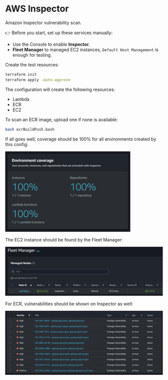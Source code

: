 # AWS Inspector

Amazon Inspector vulnerability scan.

👉 Before you start, set up these services manually:
- Use the Console to enable **Inspector**.
- **Fleet Manager** to managed EC2 instances, `Default Host Management` is enough for testing.

Create the test resources:

```sh
terraform init
terraform apply -auto-approve
```

The configuration will create the following resources:

- Lambda
- ECR
- EC2

To scan an ECR image, upload one if none is available:

```sh
bash ecrBuildPush.bash
```

If all goes well, coverage should be 100% for all environments created by this config:

<img src=".assets/coverage.png" width=400 />

The EC2 instance should be found by the Fleet Manager:

<img src=".assets/fleet.png" />

For ECR, vulnerabilities should be shown on Inspector as well:

<img src=".assets/ecr.png" />
